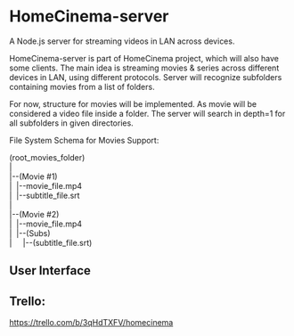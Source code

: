 # HomeCinema-server

A Node.js server for streaming videos in LAN across devices.

HomeCinema-server is part of HomeCinema project, which will also have some clients.
The main idea is streaming movies & series across different devices in LAN, using
different protocols. Server will recognize subfolders containing movies from a list
of folders.

For now, structure for movies will be implemented. As movie will be considered a video file
inside a folder. The server will search in depth=1 for all subfolders in given directories.

File System Schema for Movies Support:

(root_movies_folder)<br/>
|<br/>
|--(Movie #1)<br/>
|&nbsp;&nbsp;|--movie_file.mp4<br/>
|&nbsp;&nbsp;|--subtitle_file.srt<br/>
|<br/>
|--(Movie #2)<br/>
|&nbsp;&nbsp;|--movie_file.mp4<br/>
|&nbsp;&nbsp;|--(Subs)<br/>
|&nbsp;&nbsp;&nbsp;&nbsp;&nbsp;|--(subtitle_file.srt)<br/>

## User Interface

## Trello: 
https://trello.com/b/3qHdTXFV/homecinema